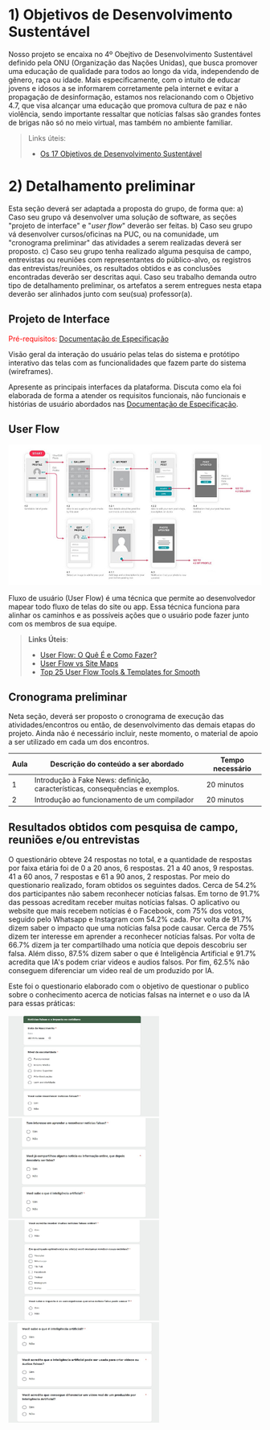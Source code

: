 # 1) Objetivos de Desenvolvimento Sustentável

Nosso projeto se encaixa no 4º Obejtivo de Desenvolvimento Sustentável definido pela ONU (Organização das Nações Unidas), que busca promover uma educação de qualidade para todos ao longo da vida, independendo de gênero, raça ou idade. Mais especificamente, com o intuito de educar jovens e idosos a se informarem corretamente pela internet e evitar a propagação de desinformação, estamos nos relacionando com o Objetivo 4.7, que visa alcançar uma educação que promova cultura de paz e não violência, sendo importante ressaltar que notícias falsas são grandes fontes de brigas não só no meio virtual, mas também no ambiente familiar.

> Links úteis:
> - [Os 17 Objetivos de Desenvolvimento Sustentável](https://brasil.un.org/pt-br/sdgs)

# 2) Detalhamento preliminar

Esta seção deverá ser adaptada a proposta do grupo, de forma que:
a) Caso seu grupo vá desenvolver uma solução de software, as seções "projeto de interface" e "_user flow_" deverão ser feitas.
b) Caso seu grupo vá desenvolver cursos/oficinas na PUC, ou na comunidade, um "cronograma preliminar" das atividades a serem realizadas deverá ser proposto.
c) Caso seu grupo tenha realizado alguma pesquisa de campo, entrevistas ou reuniões com representantes do público-alvo, os registros das entrevistas/reuniões, os resultados obtidos e as conclusões encontradas deverão ser descritas aqui.
Caso seu trabalho demanda outro tipo de detalhamento preliminar, os artefatos a serem entregues nesta etapa deverão ser alinhados junto com seu(sua) professor(a).

## Projeto de Interface

<span style="color:red">Pré-requisitos: <a href="2-Especificação do Projeto.md"> Documentação de Especificação</a></span>

Visão geral da interação do usuário pelas telas do sistema e protótipo interativo das telas com as funcionalidades que fazem parte do sistema (wireframes).

Apresente as principais interfaces da plataforma. Discuta como ela foi elaborada de forma a atender os requisitos funcionais, não funcionais e histórias de usuário abordados nas <a href="2-Especificação do Projeto.md"> Documentação de Especificação</a>.

## User Flow

![Exemplo de UserFlow](img/userflow.jpg)

Fluxo de usuário (User Flow) é uma técnica que permite ao desenvolvedor mapear todo fluxo de telas do site ou app. Essa técnica funciona para alinhar os caminhos e as possíveis ações que o usuário pode fazer junto com os membros de sua equipe.

> **Links Úteis**:
> - [User Flow: O Quê É e Como Fazer?](https://medium.com/7bits/fluxo-de-usu%C3%A1rio-user-flow-o-que-%C3%A9-como-fazer-79d965872534)
> - [User Flow vs Site Maps](http://designr.com.br/sitemap-e-user-flow-quais-as-diferencas-e-quando-usar-cada-um/)
> - [Top 25 User Flow Tools & Templates for Smooth](https://www.mockplus.com/blog/post/user-flow-tools)

## Cronograma preliminar

Neta seção, deverá ser proposto o cronograma de execução das atividades/encontros ou então, de desenvolvimento das demais etapas do projeto.
Ainda não é necessário incluir, neste momento, o material de apoio a ser utilizado em cada um dos encontros.

|Aula   | Descrição do conteúdo a ser abordado  | Tempo necessário |
|------|-----------------------------------------|----|
|1| Introdução à Fake News: definição, características, consequências e exemplos. | 20 minutos | 
|2| Introdução ao funcionamento de um compilador   | 20 minutos |

## Resultados obtidos com pesquisa de campo, reuniões e/ou entrevistas
O questionário obteve 24 respostas no total, e a quantidade de respostas por faixa etária foi de 0 a 20 anos, 6 respostas. 21 a 40 anos, 9 respostas. 41 a 60 anos, 7 respostas e 61 a 90 anos, 2 respostas.
Por meio do questionario realizado, foram obtidos os seguintes dados. Cerca de 54.2% dos participantes não sabem reconhecer notícias falsas. Em torno de 91.7% das pessoas acreditam receber muitas notícias falsas. O aplicativo ou website que mais recebem notícias é o Facebook, com 75% dos votos, seguido pelo Whatsapp e Instagram com 54.2% cada. Por volta de 91.7% dizem saber o impacto que uma notícias falsa pode causar. Cerca de 75% dizem ter interesse em aprender a reconhecer notícias falsas. Por volta de 66.7% dizem ja ter compartilhado uma notícia que depois descobriu ser falsa. Além disso, 87.5% dizem saber o que é Inteligência Artificial e 91.7% acredita que IA's podem criar videos e audios falsos. Por fim, 62.5% não conseguem diferenciar um video real de um produzido por IA.

Este foi o questionario elaborado com o objetivo de questionar o publico sobre o conhecimento acerca de noticias falsas na internet e o uso da IA para essas práticas: 
<br>
<br>
<img src="img/questionario 1.jpg/" width="300" height="200"/>
<img src="img/questionario 2.jpg/" width="300" height="200"/>
<img src="img/questionario 3.jpg/" width="300" height="200"/>
<img src="img/questionario 4.jpg/" width="300" height="200"/>





